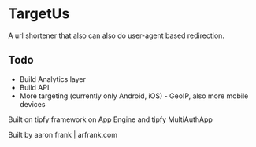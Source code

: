 TargetUs
========
A url shortener that also can also do user-agent based redirection.

Todo
----
* Build Analytics layer
* Build API
* More targeting (currently only Android, iOS) - GeoIP, also more mobile devices

Built on tipfy framework on App Engine and tipfy MultiAuthApp

Built by aaron frank | arfrank.com